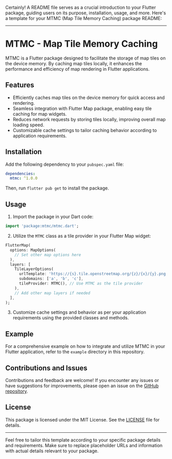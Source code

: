 Certainly! A README file serves as a crucial introduction to your Flutter package, guiding users on its purpose, installation, usage, and more. Here's a template for your MTMC (Map Tile Memory Caching) package README:

---

# MTMC - Map Tile Memory Caching

MTMC is a Flutter package designed to facilitate the storage of map tiles on the device memory. By caching map tiles locally, it enhances the performance and efficiency of map rendering in Flutter applications.

## Features

- Efficiently caches map tiles on the device memory for quick access and rendering.
- Seamless integration with Flutter Map package, enabling easy tile caching for map widgets.
- Reduces network requests by storing tiles locally, improving overall map loading speed.
- Customizable cache settings to tailor caching behavior according to application requirements.

## Installation

Add the following dependency to your `pubspec.yaml` file:

```yaml
dependencies:
  mtmc: ^1.0.0
```

Then, run `flutter pub get` to install the package.

## Usage

1. Import the package in your Dart code:

```dart
import 'package:mtmc/mtmc.dart';
```

2. Utilize the `MTMC` class as a tile provider in your Flutter Map widget:

```dart
FlutterMap(
  options: MapOptions(
    // Set other map options here
  ),
  layers: [
    TileLayerOptions(
      urlTemplate: 'https://{s}.tile.openstreetmap.org/{z}/{x}/{y}.png',
      subdomains: ['a', 'b', 'c'],
      tileProvider: MTMC(), // Use MTMC as the tile provider
    ),
    // Add other map layers if needed
  ],
);
```

3. Customize cache settings and behavior as per your application requirements using the provided classes and methods.

## Example

For a comprehensive example on how to integrate and utilize MTMC in your Flutter application, refer to the `example` directory in this repository.

## Contributions and Issues

Contributions and feedback are welcome! If you encounter any issues or have suggestions for improvements, please open an issue on the [GitHub repository](https://github.com/your-github-account/mtmc).

## License

This package is licensed under the MIT License. See the [LICENSE](LICENSE) file for details.

---

Feel free to tailor this template according to your specific package details and requirements. Make sure to replace placeholder URLs and information with actual details relevant to your package.